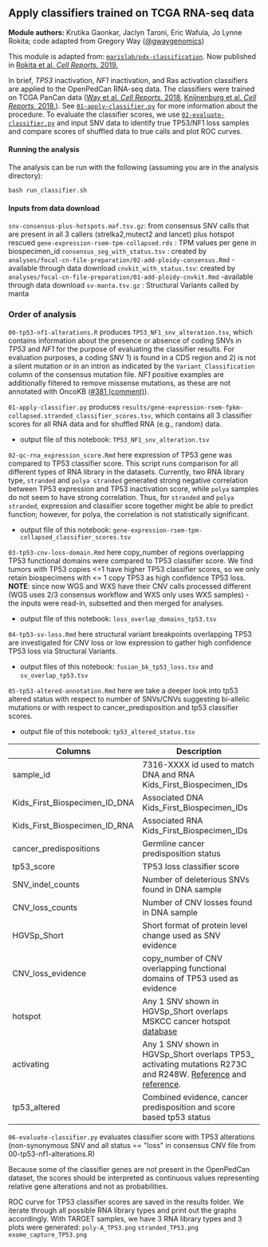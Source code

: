 ## Apply classifiers trained on TCGA RNA-seq data

**Module authors:** Krutika Gaonkar, Jaclyn Taroni, Eric Wafula, Jo Lynne Rokita; code adapted from Gregory Way ([@gwaygenomics](https://github.com/gwaygenomics))

This module is adapted from: [`marislab/pdx-classification`](https://github.com/marislab/pdx-classification).
Now published in [Rokita et al. _Cell Reports._ 2019.](https://doi.org/10.1016/j.celrep.2019.09.071)

In brief, _TP53_ inactivation, _NF1_ inactivation, and Ras activation classifiers are applied to the OpenPedCan RNA-seq data.
The classifiers were trained on TCGA PanCan data ([Way et al. _Cell Reports._ 2018](https://doi.org/10.1016/j.celrep.2018.03.046), [Knijnenburg et al. _Cell Reports._ 2018.](https://doi.org/10.1016/j.celrep.2018.03.076)).
See [`01-apply-classifier.py`](01-apply-classifier.py) for more information about the procedure.
To evaluate the classifier scores, we use [`02-evaluate-classifier.py`](02-evaluate-classifier.py) and input SNV data to identify true TP53/NF1 loss samples and compare scores of shuffled data to true calls and plot ROC curves. 

#### Running the analysis

The analysis can be run with the following (assuming you are in the analysis directory):

```
bash run_classifier.sh
```

#### Inputs from data download

`snv-consensus-plus-hotspots.maf.tsv.gz`: from consensus SNV calls that are present in all 3 callers (strelka2,mutect2 and lancet) plus hotspot rescued
`gene-expression-rsem-tpm-collapsed.rds` : TPM values per gene in biospecimen_id
`consensus_seg_with_status.tsv` : created by `analyses/focal-cn-file-preparation/02-add-ploidy-consensus.Rmd` - available through data download
`cnvkit_with_status.tsv`: created by `analyses/focal-cn-file-preparation/01-add-ploidy-cnvkit.Rmd` -available through data download
`sv-manta.tsv.gz` : Structural Variants called by manta

### Order of analysis

`00-tp53-nf1-alterations.R` produces `TP53_NF1_snv_alteration.tsv`, which contains information about the presence or absence of coding SNVs in _TP53_ and _NF1_ for the purpose of evaluating the classifier results.
For evaluation purposes, a coding SNV 1) is found in a CDS region and 2) is not a silent mutation or in an intron as indicated by the `Variant_Classification` column of the consensus mutation file.
_NF1_ positive examples are additionally filtered to remove missense mutations, as these are not annotated with OncoKB ([#381 (comment)](https://github.com/AlexsLemonade/OpenPBTA-analysis/pull/381#issuecomment-570748578)).

`01-apply-classifier.py` produces  `results/gene-expression-rsem-fpkm-collapsed.stranded_classifier_scores.tsv`, which contains all 3 classifier scores for all RNA data and for shuffled RNA (e.g., random) data.
- output file of this notebook: `TP53_NF1_snv_alteration.tsv`

`02-qc-rna_expression_score.Rmd` here expression of TP53 gene was compared to TP53 classifier score. This script runs comparison for all different types of RNA library in the datasets. Currently, two RNA library type, `stranded` and `polya stranded` generated strong negative correlation between TP53 expression and TP53 inactivation score, while `polya` samples do not seem to have strong correlation. Thus, for `stranded` and `polya stranded`, expression and classifier score together might be able to predict function; however, for polya, the correlation is not statistically significant.
- output file of this notebook: `gene-expression-rsem-tpm-collapsed_classifier_scores.tsv`

`03-tp53-cnv-loss-domain.Rmd` here copy_number of regions overlapping TP53 functional domains were compared to TP53 classifier score. We find tumors with TP53 copies <=1 have higher TP53 classifier scores, so we only retain biospecimens with <= 1 copy TP53 as high confidence TP53 loss. **NOTE**: since now WGS and WXS have their CNV calls processed different (WGS uses 2/3 consensus workflow and WXS only uses WXS samples) - the inputs were read-in, subsetted and then merged for analyses.
- output file of this notebook: `loss_overlap_domains_tp53.tsv`

`04-tp53-sv-loss.Rmd` here structural variant breakpoints overlapping TP53 are investigated for CNV loss or low expression to gather high confidence TP53 loss via Structural Variants. 
- output files of this notebook: `fusion_bk_tp53_loss.tsv` and `sv_overlap_tp53.tsv`

`05-tp53-altered-annotation.Rmd` here we take a deeper look into tp53 altered status with respect to number of SNVs/CNVs suggesting bi-allelic mutations or with respect to cancer_predisposition and tp53 classifier scores.
- output file of this notebook: `tp53_altered_status.tsv`

Columns | Description
-- | --
sample_id	| 7316-XXXX id used to match DNA and RNA Kids_First_Biospecimen_IDs
Kids_First_Biospecimen_ID_DNA	| Associated DNA Kids_First_Biospecimen_IDs
Kids_First_Biospecimen_ID_RNA	| Associated RNA Kids_First_Biospecimen_IDs
cancer_predispositions	| Germline cancer predisposition status
tp53_score	| TP53 loss classifier score
SNV_indel_counts	| Number of deleterious SNVs found in DNA sample
CNV_loss_counts	| Number of CNV losses found in DNA sample
HGVSp_Short	| Short format of protein level change used as SNV evidence 
CNV_loss_evidence | copy_number of CNV overlapping functional domains of TP53 used as evidence 	
hotspot	| Any 1 SNV shown in HGVSp_Short overlaps MSKCC cancer hotspot [database](https://www.cancerhotspots.org/#/home)
activating	| Any 1 SNV shown in HGVSp_Short overlaps TP53_ activating mutations R273C and R248W. [Reference](https://pubmed.ncbi.nlm.nih.gov/17417627/) and [reference](https://pubmed.ncbi.nlm.nih.gov/24677579/). 
tp53_altered | Combined evidence, cancer predisposition and score based tp53 status


`06-evaluate-classifier.py` evaluates classifier score with TP53 alterations (non-synonymous SNV and all status == "loss" in consensus CNV file from 00-tp53-nf1-alterations.R) 

Because some of the classifier genes are not present in the OpenPedCan dataset, the scores should be interpreted as continuous values representing relative gene alterations and not as probabilities.

ROC curve for TP53 classifier scores are saved in the results folder. We iterate through all possible RNA library types and print out the graphs accordingly. With TARGET samples, we have 3 RNA library types and 3 plots were generated:
`poly-A_TP53.png`
`stranded_TP53.png`
`exome_capture_TP53.png`


